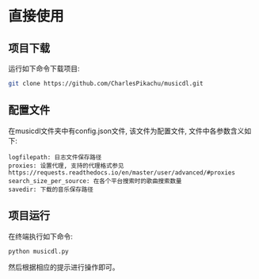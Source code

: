 # 直接使用


## 项目下载
运行如下命令下载项目:
```sh
git clone https://github.com/CharlesPikachu/musicdl.git
```


## 配置文件
在musicdl文件夹中有config.json文件, 该文件为配置文件, 文件中各参数含义如下:
```
logfilepath: 日志文件保存路径
proxies: 设置代理, 支持的代理格式参见https://requests.readthedocs.io/en/master/user/advanced/#proxies
search_size_per_source: 在各个平台搜索时的歌曲搜索数量
savedir: 下载的音乐保存路径  
```


## 项目运行
在终端执行如下命令:
```sh
python musicdl.py
```
然后根据相应的提示进行操作即可。